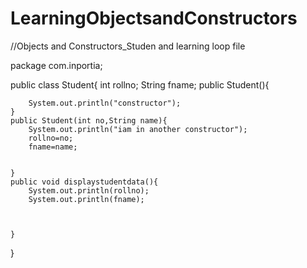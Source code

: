 # LearningObjectsandConstructors
//Objects and Constructors_Studen and learning loop file

package com.inportia;

public class Student{
	int rollno;
	String fname;
	public Student(){
		
		System.out.println("constructor");
	}
	public Student(int no,String name){
		System.out.println("iam in another constructor");
		rollno=no;
		fname=name;
	
		
	}
    public void displaystudentdata(){
    	System.out.println(rollno);
    	System.out.println(fname);
    	
    	
    	
    }



}
